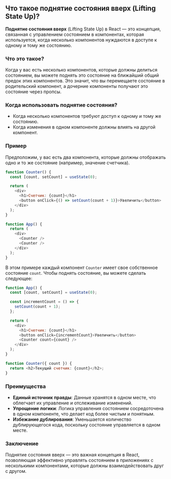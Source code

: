 ## Что такое поднятие состояния вверх (Lifting State Up)?

**Поднятие состояния вверх** (Lifting State Up) в React — это концепция, связанная с управлением состоянием в компонентах, которая используется, когда несколько компонентов нуждаются в доступе к одному и тому же состоянию.

### Что это такое?

Когда у вас есть несколько компонентов, которые должны делиться состоянием, вы можете поднять это состояние на ближайший общий предок этих компонентов. Это значит, что вы перемещаете состояние в родительский компонент, а дочерние компоненты получают это состояние через пропсы.

### Когда использовать поднятие состояния?

- Когда несколько компонентов требуют доступ к одному и тому же состоянию.
- Когда изменения в одном компоненте должны влиять на другой компонент.

### Пример

Предположим, у вас есть два компонента, которые должны отображать одно и то же состояние (например, значение счетчика).

```javascript
function Counter() {
  const [count, setCount] = useState(0);

  return (
    <div>
      <h1>Счетчик: {count}</h1>
      <button onClick={() => setCount(count + 1)}>Увеличить</button>
    </div>
  );
}

function App() {
  return (
    <div>
      <Counter />
      <Counter />
    </div>
  );
}
```

В этом примере каждый компонент `Counter` имеет свое собственное состояние `count`. Чтобы поднять состояние, вы можете сделать следующее:

```javascript
function App() {
  const [count, setCount] = useState(0);

  const incrementCount = () => {
    setCount(count + 1);
  };

  return (
    <div>
      <h1>Счетчик: {count}</h1>
      <button onClick={incrementCount}>Увеличить</button>
      <Counter count={count} />
    </div>
  );
}

function Counter({ count }) {
  return <h2>Текущий счетчик: {count}</h2>;
}
```

### Преимущества

- **Единый источник правды**: Данные хранятся в одном месте, что облегчает их управление и отслеживание изменений.
- **Упрощение логики**: Логика управления состоянием сосредоточена в одном компоненте, что делает код более чистым и понятным.
- **Избежание дублирования**: Уменьшается количество дублирующегося кода, поскольку состояние управляется в одном месте.

### Заключение

Поднятие состояния вверх — это важная концепция в React, позволяющая эффективно управлять состоянием в приложениях с несколькими компонентами, которые должны взаимодействовать друг с другом.